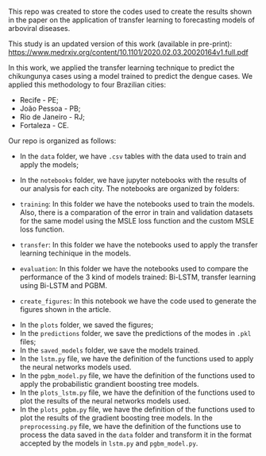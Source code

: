 This repo was created to store the codes used to create the results shown in the paper on the application of transfer learning to forecasting models of arboviral diseases. 

This study is an updated version of this work (available in pre-print): https://www.medrxiv.org/content/10.1101/2020.02.03.20020164v1.full.pdf

In this work, we applied the transfer learning technique to predict the chikungunya cases using a model trained to predict the dengue cases. We applied this methodology to four Brazilian cities: 

* Recife - PE;
* João Pessoa - PB; 
* Rio de Janeiro - RJ;
* Fortaleza - CE. 

Our repo is organized as follows:

* In the `data` folder, we have `.csv` tables with the data used to train and apply the models;

* In the `notebooks` folder, we have jupyter notebooks with the results of our analysis for each city. The notebooks are organized by folders: 

- `training`: In this folder we have the notebooks used to train the models. Also, there is a comparation of the error in train and validation datasets for the same model using the MSLE loss function and the custom MSLE loss function. 

- `transfer`: In this folder we have the notebooks used to apply the transfer learning techinique in the models. 

- `evaluation`: In this folder we have the notebooks used to compare the performance of the 3 kind of models trained: Bi-LSTM, transfer learning using Bi-LSTM and PGBM. 

- `create_figures`: In this notebook we have the code used to generate the figures shown in the article. 

* In the `plots` folder, we saved the figures;
* In the `predictions` folder, we save the predictions of the modes in `.pkl` files; 
* In the `saved_models` folder, we save the models trained. 
* In the `lstm.py` file, we have the definition of the functions used to apply the neural networks models used. 
* In the `pgbm_model.py` file, we have the definition of the functions used to apply the probabilistic grandient boosting tree models. 
* In the `plots_lstm.py` file, we have the definition of the functions used to plot the results of the neural networks models used. 
* In the `plots_pgbm.py` file, we have the definition of the functions used to plot the results of the gradient boosting tree models. 
In the `preprocessing.py` file, we have the definition of the functions use to process the data saved in the `data` folder and transform it in the format accepted by the models in `lstm.py` and `pgbm_model.py`. 
